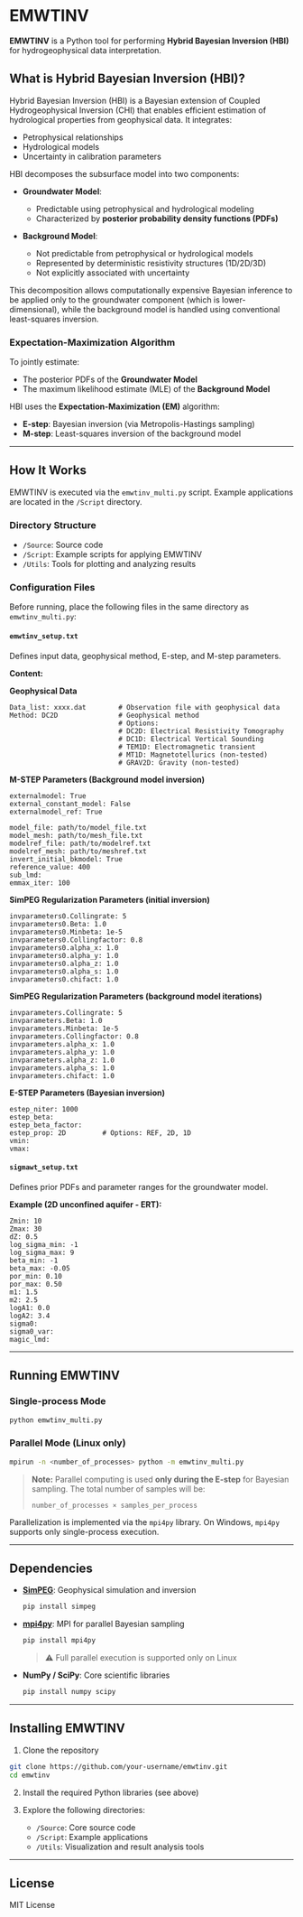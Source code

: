 # EMWTINV

**EMWTINV** is a Python tool for performing **Hybrid Bayesian Inversion (HBI)** for hydrogeophysical data interpretation.

## What is Hybrid Bayesian Inversion (HBI)?

Hybrid Bayesian Inversion (HBI) is a Bayesian extension of Coupled Hydrogeophysical Inversion (CHI) that enables efficient estimation of hydrological properties from geophysical data. It integrates:

* Petrophysical relationships
* Hydrological models
* Uncertainty in calibration parameters

HBI decomposes the subsurface model into two components:

* **Groundwater Model**:

  * Predictable using petrophysical and hydrological modeling
  * Characterized by **posterior probability density functions (PDFs)**

* **Background Model**:

  * Not predictable from petrophysical or hydrological models
  * Represented by deterministic resistivity structures (1D/2D/3D)
  * Not explicitly associated with uncertainty

This decomposition allows computationally expensive Bayesian inference to be applied only to the groundwater component (which is lower-dimensional), while the background model is handled using conventional least-squares inversion.

### Expectation-Maximization Algorithm

To jointly estimate:

* The posterior PDFs of the **Groundwater Model**
* The maximum likelihood estimate (MLE) of the **Background Model**

HBI uses the **Expectation-Maximization (EM)** algorithm:

* **E-step**: Bayesian inversion (via Metropolis-Hastings sampling)
* **M-step**: Least-squares inversion of the background model

---

## How It Works

EMWTINV is executed via the `emwtinv_multi.py` script. Example applications are located in the `/Script` directory.

### Directory Structure

* `/Source`: Source code
* `/Script`: Example scripts for applying EMWTINV
* `/Utils`: Tools for plotting and analyzing results

### Configuration Files

Before running, place the following files in the same directory as `emwtinv_multi.py`:

#### `emwtinv_setup.txt`

Defines input data, geophysical method, E-step, and M-step parameters.

**Content:**

**Geophysical Data**

```
Data_list: xxxx.dat        # Observation file with geophysical data
Method: DC2D               # Geophysical method
                           # Options:
                           # DC2D: Electrical Resistivity Tomography
                           # DC1D: Electrical Vertical Sounding
                           # TEM1D: Electromagnetic transient
                           # MT1D: Magnetotellurics (non-tested)
                           # GRAV2D: Gravity (non-tested)
```

**M-STEP Parameters (Background model inversion)**

```
externalmodel: True
external_constant_model: False
externalmodel_ref: True

model_file: path/to/model_file.txt
model_mesh: path/to/mesh_file.txt
modelref_file: path/to/modelref.txt
modelref_mesh: path/to/meshref.txt
invert_initial_bkmodel: True
reference_value: 400
sub_lmd:
emmax_iter: 100
```

**SimPEG Regularization Parameters (initial inversion)**

```
invparameters0.Collingrate: 5
invparameters0.Beta: 1.0
invparameters0.Minbeta: 1e-5
invparameters0.Collingfactor: 0.8
invparameters0.alpha_x: 1.0
invparameters0.alpha_y: 1.0
invparameters0.alpha_z: 1.0
invparameters0.alpha_s: 1.0
invparameters0.chifact: 1.0
```

**SimPEG Regularization Parameters (background model iterations)**

```
invparameters.Collingrate: 5
invparameters.Beta: 1.0
invparameters.Minbeta: 1e-5
invparameters.Collingfactor: 0.8
invparameters.alpha_x: 1.0
invparameters.alpha_y: 1.0
invparameters.alpha_z: 1.0
invparameters.alpha_s: 1.0
invparameters.chifact: 1.0
```

**E-STEP Parameters (Bayesian inversion)**

```
estep_niter: 1000
estep_beta:
estep_beta_factor:
estep_prop: 2D         # Options: REF, 2D, 1D
vmin:
vmax:
```

#### `sigmawt_setup.txt`

Defines prior PDFs and parameter ranges for the groundwater model.

**Example (2D unconfined aquifer - ERT):**

```
Zmin: 10
Zmax: 30
dZ: 0.5
log_sigma_min: -1
log_sigma_max: 9
beta_min: -1
beta_max: -0.05
por_min: 0.10
por_max: 0.50
m1: 1.5
m2: 2.5
logA1: 0.0
logA2: 3.4
sigma0:
sigma0_var:
magic_lmd:
```

---

## Running EMWTINV

### Single-process Mode

```bash
python emwtinv_multi.py
```

### Parallel Mode (Linux only)

```bash
mpirun -n <number_of_processes> python -m emwtinv_multi.py
```

> **Note:** Parallel computing is used **only during the E-step** for Bayesian sampling. The total number of samples will be:
>
> `number_of_processes × samples_per_process`

Parallelization is implemented via the `mpi4py` library. On Windows, `mpi4py` supports only single-process execution.

---

## Dependencies

* **[SimPEG](https://simpeg.xyz/)**: Geophysical simulation and inversion

  ```bash
  pip install simpeg
  ```

* **[mpi4py](https://mpi4py.readthedocs.io/)**: MPI for parallel Bayesian sampling

  ```bash
  pip install mpi4py
  ```

  > ⚠️ Full parallel execution is supported only on Linux

* **NumPy / SciPy**: Core scientific libraries

  ```bash
  pip install numpy scipy
  ```

---

## Installing EMWTINV

1. Clone the repository

```bash
git clone https://github.com/your-username/emwtinv.git
cd emwtinv
```

2. Install the required Python libraries (see above)

3. Explore the following directories:

   * `/Source`: Core source code
   * `/Script`: Example applications
   * `/Utils`: Visualization and result analysis tools

---

## License

MIT License
